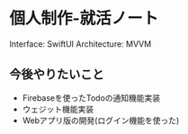 # 個人制作-就活ノート
Interface: SwiftUI
Architecture: MVVM

## 今後やりたいこと
- Firebaseを使ったTodoの通知機能実装
- ウェジット機能実装
- Webアプリ版の開発(ログイン機能を使った)
